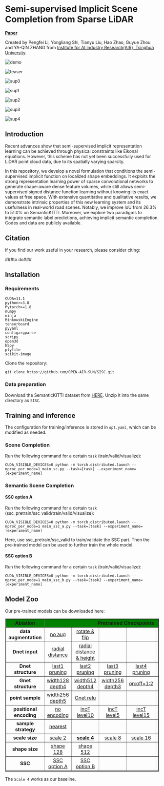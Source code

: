 # Semi-supervised Implicit Scene Completion from Sparse LiDAR

[**Paper**]() 

Created by Pengfei Li, Yongliang Shi, Tianyu Liu, Hao Zhao, Guyue Zhou and YA-QIN ZHANG from <a href="http://air.tsinghua.edu.cn/EN/" target="_blank">Institute for AI Industry Research(AIR), Tsinghua University</a>.

![demo](doc/demo.gif)

![teaser](doc/qualitative.png)

![sup0](doc/qualitative_0.PNG)

![sup1](doc/qualitative_1.PNG)

![sup2](doc/qualitative_2.PNG)

![sup3](doc/qualitative_3.PNG)

![sup4](doc/qualitative_4.PNG)


## Introduction

Recent advances show that semi-supervised implicit representation learning can be achieved through physical constraints like Eikonal equations. However, this scheme has not yet been successfully used for LiDAR point cloud data, due to its spatially varying sparsity. 

In this repository, we develop a novel formulation that conditions the semi-supervised implicit function on localized shape embeddings. It exploits the strong representation learning power of sparse convolutional networks to generate shape-aware dense feature volumes, while still allows semi-supervised signed distance function learning without knowing its exact values at free space. With extensive quantitative and qualitative results, we demonstrate intrinsic properties of this new learning system and its usefulness in real-world road scenes. Notably, we improve IoU from 26.3\% to 51.0\% on SemanticKITTI. Moreover, we explore two paradigms to integrate semantic label predictions, achieving implicit semantic completion. Codes and data are publicly available.

## Citation

If you find our work useful in your research, please consider citing:

\#\#\#to do\#\#\#


## Installation

### Requirements
    
    CUDA=11.1
    python>=3.8
    Pytorch>=1.8
    numpy
    ninja
    MinkowskiEngine
    tensorboard
    pyyaml
    configargparse
    scripy
    open3d
    h5py
    plyfile
    scikit-image



Clone the repository:
    
    git clone https://github.com/OPEN-AIR-SUN/SISC.git


### Data preparation

Download the SemanticKITTI dataset from 
[HERE](http://semantic-kitti.org/assets/data_odometry_voxels.zip). Unzip it into the same directory as `SISC`.



## Training and inference
The configuration for training/inference is stored in `opt.yaml`, which can be modified as needed.

### Scene Completion

Run the following command for a certain `task` (train/valid/visualize):

    CUDA_VISIBLE_DEVICES=0 python -m torch.distributed.launch --nproc_per_node=1 main_sc.py --task=[task] --experiment_name=[experiment_name]


### Semantic Scene Completion
#### SSC option A
Run the following command for a certain `task` (ssc_pretrain/ssc_valid/train/valid/visualize):

    CUDA_VISIBLE_DEVICES=0 python -m torch.distributed.launch --nproc_per_node=1 main_ssc_a.py --task=[task] --experiment_name=[experiment_name]

Here, use ssc_pretrain/ssc_valid to train/validate the SSC part. Then the pre-trained model can be used to further train the whole model.

#### SSC option B
Run the following command for a certain `task` (train/valid/visualize):

    CUDA_VISIBLE_DEVICES=0 python -m torch.distributed.launch --nproc_per_node=1 main_ssc_b.py --task=[task] --experiment_name=[experiment_name]


## Model Zoo
Our pre-trained models can be downloaded here:
<table border="2">
    <tr>
        <td style="background-color:green"><center><b>Ablation</td> 
        <td style="background-color:green" colspan="6"><center><b>Pretrained Checkpoints</td> 
   </tr>
    <tr>
        <td><b><center>data augmentation</td>    
        <td>
            <a href="https://drive.google.com/file/d/1emXd-yTPfBf2gBmnggIANxCDg73mnPn5/view?usp=sharing">
                    <center>no aug
            </a>
        </td>  
        <td>
            <a href="https://drive.google.com/file/d/1a1TzSgBwPs_IKkkaS2CdUa4hrmiKYq4_/view?usp=sharing">
                    <center>rotate & flip
            </a>
        </td>  
        <td>
        </td>  
        <td>
        </td>  
        <td>
        </td>  
        <td>
        </td>  
    </tr>
    <tr>
        <td><b><center>Dnet input</td>    
        <td>
            <a href="https://drive.google.com/file/d/1GwWAHlHkg--07UzPq37nyCzh0Mnx__55/view?usp=sharing">
                    <center>radial distance
            </a>
        </td>  
        <td>
            <a href="https://drive.google.com/file/d/1IHzXW6DjaYYvr76vtPPEr6sspojx8-Ba/view?usp=sharing">
                    <center>radial distance & height
            </a>
        </td> 
        <td>
        </td>  
        <td>
        </td> 
        <td>
        </td> 
        <td>
        </td> 
    </tr>
    <tr>
        <td><b><center>Dnet structure</td>    
        <td>
            <a href="https://drive.google.com/file/d/1jwHxrRH5xaW95MgaiQ1lYTg8l57E6Taj/view?usp=sharing">
                    <center>last1 pruning
            </a>
        </td>  
        <td>
            <a href="https://drive.google.com/file/d/1ydzQx4loYYkICJKJi20YG6t05Osb3Djr/view?usp=sharing">
                    <center>last2 pruning
            </a>
        </td>  
        <td>
            <a href="https://drive.google.com/file/d/1jrugPHXjrv7z5PUQxF_rM-yFGjeHZD_8/view?usp=sharing">
                    <center>last3 pruning
            </a>
        </td>  
        <td>
            <a href="https://drive.google.com/file/d/1TpkvCEtRGls3ZJklyOiDYwKoUGEH4cCZ/view?usp=sharing">
                    <center>last4 pruning
            </a>
        </td>  
        <td>
            <a href="https://drive.google.com/file/d/1S59qwyUgl14vAC-Ri8jZxKAK2B50bKnt/view?usp=sharing">
                    <center>Dnet relu
            </a>
        </td>  
        <td>
            <a href="https://drive.google.com/file/d/1A6_wyJHVZRHudwtaD5w5HebCiv_oL7bY/view?usp=sharing">
                    <center>4convs output
            </a>
        </td>  
    </tr>
    <tr>
        <td><b><center>Gnet structure</td>    
        <td>
            <a href="https://drive.google.com/file/d/19vX4i773A6Df6YLTdyP_MxzoR8KCX1Gf/view?usp=sharing">
                    <center>width128 depth4
            </a>
        </td>  
        <td>
            <a href="https://drive.google.com/file/d/1SED3cV4Fc6Sf2F3bIaf8l5KwgkqI6RMu/view?usp=sharing">
                    <center>width512 depth4
            </a>
        </td>  
        <td>
            <a href="https://drive.google.com/file/d/1s1WBgNhr_gImO-wDNNGqwcHOziRjTXh5/view?usp=sharing">
                    <center>width256 depth3
            </a>
        </td>  
        <td>
            <a href="https://drive.google.com/file/d/1qBx3ZKAwRhdZ-BvFsJcUZI1MqPBUli26/view?usp=sharing">
                    <center>on:off=1:2
            </a>
        </td>  
        <td>
            <a href="https://drive.google.com/file/d/1DzxctLzRBmm_W23O2Jum9kqSZGQ-JMXp/view?usp=sharing">
                    <center>on:off=2:3
            </a>
        </td>
        <td>
        </td>  
    </tr>
    <tr>
        <td><b><center>point sample</td>    
        <td>
            <a href="https://drive.google.com/file/d/1-rVag5fkg3l1WzvyjS4zpKZQBowkXj7p/view?usp=sharing">
                    <center>width256 depth5
            </a>
        </td>  
        <td>
            <a href="https://drive.google.com/file/d/1IW6wUFTej_wBwzSWwFQe5iOT5KXke2Pm/view?usp=sharing">
                    <center>Gnet relu
            </a>
        </td>  
        <td>
        </td>  
        <td>
        </td>  
        <td>
        </td>  
        <td>
        </td>  
    </tr>
    <tr>
        <td><b><center>positional encoding</td>    
        <td>
            <a href="https://drive.google.com/file/d/1MTiB5BgrSMj0tEmz7UykVcUKGgkOJr0J/view?usp=sharing">
                    <center>no encoding
            </a>
        </td>  
        <td>
            <a href="https://drive.google.com/file/d/12Eoyb1ClU75F_p37wyssVD7INJy2KlHO/view?usp=sharing">
                    <center>incF level10
            </a>
        </td>  
        <td>
            <a href="https://drive.google.com/file/d/1j46UUuLoRT-8eH6VlyNbJEbU3SRU3oEY/view?usp=sharing">
                    <center>incT level5
            </a>
        </td>  
        <td>
            <a href="https://drive.google.com/file/d/1RLl_OjhrdSnqtXL88-Q1hXszEtBd-gVD/view?usp=sharing">
                    <center>incT level15
            </a>
        </td>      
        <td>
        </td>      
        <td>
        </td>      
    </tr>
    <tr>
        <td><b><center>sample strategy</td>    
        <td>
            <a href="https://drive.google.com/file/d/1RQgA_NAuNcBCXDtHTgEatkBme7GfumLG/view?usp=sharing">
                    <center>nearest
            </a>
        </td>     
        <td>
        </td>  
        <td>
        </td>  
        <td>
        </td>  
        <td>
        </td>  
        <td>
        </td>  
    </tr>
    <tr>
        <td><b><center>scale size</td>    
        <td>
            <a href="https://drive.google.com/file/d/1hJb4woXN5uuG7WKOKgwvLzkWxC-Smh5L/view?usp=sharing">
                    <center>scale 2
            </a>
        </td>  
        <td>
            <a href="https://drive.google.com/file/d/18YPYrKvC7KcMp0nLqU98WnjJs6JTKsda/view?usp=sharing">
                    <center> <b> <u> scale 4
            </a>
        </td>  
        <td>
            <a href="https://drive.google.com/file/d/1D8DLWcGFxrFR5_RtrNlV1-Ov7-JPIdTT/view?usp=sharing">
                    <center>scale 8
            </a>
        </td>  
        <td>
            <a href="https://drive.google.com/file/d/1lAhTYSJQmdAdTWcIpCAHkbOb4UBItMgf/view?usp=sharing">
                    <center>scale 16
            </a>
        </td>  
        <td>
            <a href="https://drive.google.com/file/d/1tNrCnqmcb8_xgBEL5elis36E3yrSrMLv/view?usp=sharing">
                    <center>scale 32
            </a>
        </td>  
        <td>
        </td>  
    </tr>
    <tr>
        <td><b><center>shape size</td>    
        <td>
            <a href="https://drive.google.com/file/d/1iM2xVFh1Qk27HMKhKp5WyjkSoxsAJqoI/view?usp=sharing">
                    <center>shape 128
            </a>
        </td>  
        <td>
            <a href="https://drive.google.com/file/d/1QDngtgrYjoMlk4ZKi6bODH8XJnj1aN0N/view?usp=sharing">
                    <center>shape 512
            </a>
        </td>  
        <td>
        </td>  
        <td>
        </td>  
        <td>
        </td>  
        <td>
        </td>  
    </tr>
    <tr>
        <td><b><center>SSC</td>    
        <td>
            <a href="https://drive.google.com/file/d/17e5M2Z-TFcplfL61b54Zea8lCrBylqyT/view?usp=sharing">
                    <center>SSC option A
            </a>
        </td>  
        <td>
            <a href="https://drive.google.com/file/d/1eecCo4_fyuOcfn2zTidSq07xYRrWpfjN/view?usp=sharing">
                    <center>SSC option B
            </a>
        </td>  
        <td>
        </td>  
        <td>
        </td>  
        <td>
        </td>  
        <td>
        </td>  
    </tr>
</table>


The `Scale 4` works as our baseline.

